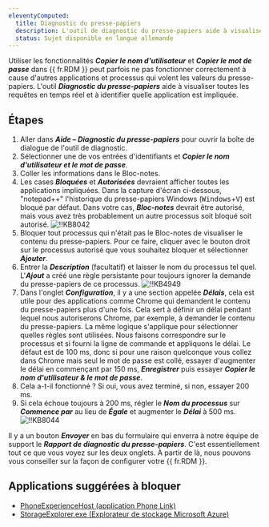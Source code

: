```yaml
---
eleventyComputed:
  title: Diagnostic du presse-papiers
  description: L'outil de diagnostic du presse-papiers aide à visualiser toutes les requêtes en temps réel et à identifier quelle application est impliquée.
  status: Sujet disponible en langue allemande
---
```

Utiliser les fonctionnalités ***Copier le nom d'utilisateur*** et ***Copier le mot de passe*** dans {{ fr.RDM }} peut parfois ne pas fonctionner correctement à cause d'autres applications et processus qui volent les valeurs du presse-papiers. L'outil ***Diagnostic du presse-papiers*** aide à visualiser toutes les requêtes en temps réel et à identifier quelle application est impliquée.

## Étapes
1. Aller dans ***Aide – Diagnostic du presse-papiers*** pour ouvrir la boîte de dialogue de l'outil de diagnostic.
1. Sélectionner une de vos entrées d'identifiants et ***Copier le nom d'utilisateur et le mot de passe***.
1. Coller les informations dans le Bloc-notes.
1. Les cases ***Bloquées*** et ***Autorisées*** devraient afficher toutes les applications impliquées.
   Dans la capture d'écran ci-dessous, "notepad++" l'historique du presse-papiers Windows (<kbd>Windows</kbd>+<kbd>V</kbd>) est bloqué par défaut. Dans votre cas, ***Bloc-notes*** devrait être autorisé, mais vous avez très probablement un autre processus soit bloqué soit autorisé.
   ![!!KB8042](https://cdnweb.devolutions.net/docs/docs_en_kb_KB8042.png)
1. Bloquer tout processus qui n'était pas le Bloc-notes de visualiser le contenu du presse-papiers. Pour ce faire, cliquer avec le bouton droit sur le processus autorisé que vous souhaitez bloquer et sélectionner ***Ajouter***.
1. Entrer la ***Description*** (facultatif) et laisser le nom du processus tel quel.
   L'***Ajout*** a créé une règle persistante pour toujours ignorer la demande du presse-papiers de ce processus.
   ![!!KB4949](https://cdnweb.devolutions.net/docs/docs_en_kb_KB4949.png)
1. Dans l'onglet ***Configuration***, il y a une section appelée ***Délais***, cela est utile pour des applications comme Chrome qui demandent le contenu du presse-papiers plus d'une fois. Cela sert à définir un délai pendant lequel nous autoriserons Chrome, par exemple, à demander le contenu du presse-papiers. La même logique s'applique pour sélectionner quelles règles sont utilisées. Nous faisons correspondre sur le processus et si fourni la ligne de commande et appliquons le délai. Le défaut est de 100 ms, donc si pour une raison quelconque vous collez dans Chrome mais seul le mot de passe est collé, essayer d'augmenter le délai en commençant par 150 ms, ***Enregistrer*** puis essayer ***Copier le nom d'utilisateur & le mot de passe***.
1. Cela a-t-il fonctionné ? Si oui, vous avez terminé, si non, essayer 200 ms.
1. Si cela échoue toujours à 200 ms, régler le ***Nom du processus*** sur ***Commence par*** au lieu de ***Égale*** et augmenter le ***Délai*** à 500 ms.
![!!KB8044](https://cdnweb.devolutions.net/docs/docs_en_kb_KB8044.png)

Il y a un bouton ***Envoyer*** en bas du formulaire qui enverra à notre équipe de support le ***Rapport de diagnostic du presse-papiers***. C'est essentiellement tout ce que vous voyez sur les deux onglets. À partir de là, nous pouvons vous conseiller sur la façon de configurer votre {{ fr.RDM }}.

## Applications suggérées à bloquer

* [PhoneExperienceHost (application Phone Link)](https://forum.devolutions.net/topics/39461/paste-once-and-teamviewer#186637)
* [StorageExplorer.exe (Explorateur de stockage Microsoft Azure)](https://github.com/microsoft/AzureStorageExplorer/releases)